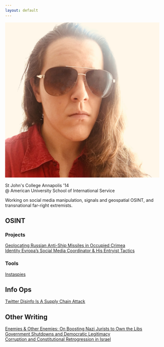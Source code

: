 ```yaml
---
layout: default
---
```


<img class="profile-picture" src="./assets/images/opsecface.jpg">

St John's College Annapolis '14   
@ American University School of International Service

Working on social media manipulation, signals and geospatial OSINT, and transnational far-right extremists.

## OSINT

### Projects
[Geolocating Russian Anti-Ship Missiles in Occupied Crimea](https://heupchurch.github.io/kerch-strait-bal-geolocation)  
[Identity Evropa’s Social Media Coordinator & His Entryist Tactics](https://heupchurch.github.io/ie-entryism)  

### Tools
[Instaspies](https://github.com/heupchurch/instaspies)

## Info Ops

[Twitter Disinfo Is A Supply Chain Attack](https://heupchurch.github.io/twitter-supply-chain-attacks)  

## Other Writing

[Enemies & Other Enemies: On Boosting Nazi Jurists to Own the Libs](https://heupchurch.github.io/enemies-and-other-enemies)  
[Government Shutdowns and Democratic Legitimacy](https://heupchurch.github.io/shutdowns-and-democracy)  
[Corruption and Constitutional Retrogression in Israel](https://heupchurch.github.io/retrogression-israel)
